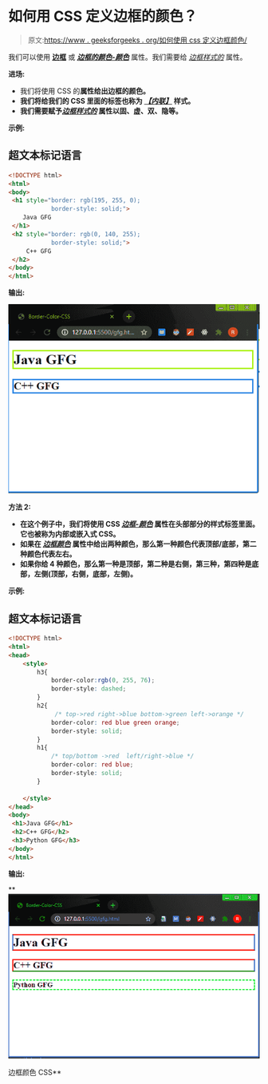 # 如何用 CSS 定义边框的颜色？

> 原文:[https://www . geeksforgeeks . org/如何使用 css 定义边框颜色/](https://www.geeksforgeeks.org/how-to-define-the-color-of-the-border-using-css/)

我们可以使用 [**边框**](https://www.geeksforgeeks.org/css-border-property/) 或 [***边框的颜色-颜色***](https://www.geeksforgeeks.org/css-border-color-property/) 属性。我们需要给 [*边框样式的*](https://www.geeksforgeeks.org/css-border-style-property/) 属性。

**进场:**

*   我们将使用 CSS 的[](https://www.geeksforgeeks.org/css-border-property/)**属性给出边框的颜色。**
*   **我们将给我们的 CSS 里面的标签也称为 [***【内联】***](https://www.geeksforgeeks.org/types-of-css-cascading-style-sheet/) 样式。**
*   **我们需要赋予[***边框样式的***](https://www.geeksforgeeks.org/css-border-style-property/) 属性以固、虚、双、隐等。**

****示例:****

## **超文本标记语言**

```html
<!DOCTYPE html>
<html>
<body>
 <h1 style="border: rgb(195, 255, 0);
            border-style: solid;">
    Java GFG
 </h1>
 <h2 style="border: rgb(0, 140, 255);
            border-style: solid;">
     C++ GFG
 </h2>
</body>
</html>
```

****输出:****

**![](img/2913217f1767e18d00e8334782df196d.png)**

****方法 2:****

*   **在这个例子中，我们将使用 CSS [***边框-颜色***](https://www.geeksforgeeks.org/css-border-color-property/) 属性在头部部分的样式标签里面。它也被称为内部或嵌入式 CSS。**
*   **如果在 [*边框颜色*](https://www.geeksforgeeks.org/css-border-color-property/) 属性中给出两种颜色，那么第一种颜色代表顶部/底部，第二种颜色代表左右。**
*   **如果你给 4 种颜色，那么第一种是顶部，第二种是右侧，第三种，第四种是底部，左侧(顶部，右侧，底部，左侧)。**

****示例:****

## **超文本标记语言**

```html
<!DOCTYPE html>
<html>
<head>
    <style>
        h3{
            border-color:rgb(0, 255, 76);
            border-style: dashed;
        }
        h2{
             /* top->red right->blue bottom->green left->orange */
            border-color: red blue green orange;
            border-style: solid;
        }
        h1{
            /* top/bottom ->red  left/right->blue */
            border-color: red blue;
            border-style: solid;
        }

    </style>
</head>
<body>
 <h1>Java GFG</h1>
 <h2>C++ GFG</h2>
 <h3>Python GFG</h3>
</body>
</html>
```

****输出:****

**![](img/4cea49a3485547b2c99cb0cc60a146fb.png)

边框颜色 CSS**